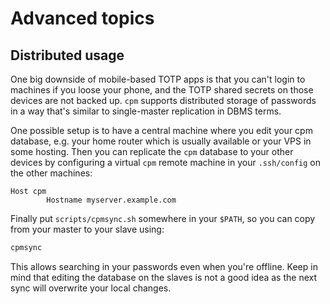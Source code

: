 # Advanced topics

## Distributed usage

One big downside of mobile-based TOTP apps is that you can't login to machines if you loose your
phone, and the TOTP shared secrets on those devices are not backed up.  `cpm` supports distributed
storage of passwords in a way that's similar to single-master replication in DBMS terms.

One possible setup is to have a central machine where you edit your cpm database, e.g. your home
router which is usually available or your VPS in some hosting. Then you can replicate the `cpm`
database to your other devices by configuring a virtual `cpm` remote machine in your `.ssh/config`
on the other machines:

```
Host cpm
        Hostname myserver.example.com
```

Finally put `scripts/cpmsync.sh` somewhere in your `$PATH`, so you can copy from your master to your
slave using:

```sh
cpmsync
```

This allows searching in your passwords even when you're offline. Keep in mind that editing the
database on the slaves is not a good idea as the next sync will overwrite your local changes.

